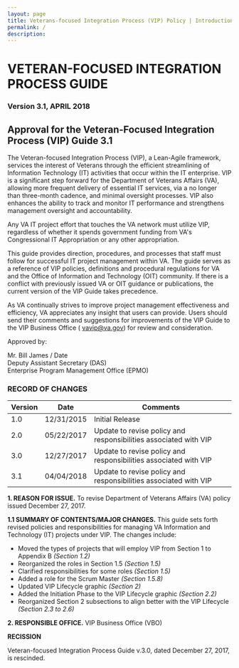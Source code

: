 ```yaml
---
layout: page
title: Veterans-focused Integration Process (VIP) Policy | Introduction
permalink: /
description:
---
```


# VETERAN-FOCUSED INTEGRATION PROCESS GUIDE
### Version 3.1, APRIL 2018

## Approval for the Veteran-Focused Integration Process (VIP) Guide 3.1

The Veteran-focused Integration Process (VIP), a Lean-Agile framework, services the interest of Veterans through the efficient streamlining of Information Technology (IT) activities that occur within the IT enterprise. VIP is a significant step forward for the Department of Veterans Affairs (VA), allowing more frequent delivery of essential IT services, via a no longer than three-month cadence, and minimal oversight processes. VIP also enhances the ability to track and monitor IT performance and strengthens management oversight and accountability.

Any VA IT project effort that touches the VA network must utilize VIP, regardless of whether it spends government funding from VA's Congressional IT Appropriation or any other appropriation.

This guide provides direction, procedures, and processes that staff must follow for successful IT project management within VA. The guide serves as a reference of VIP policies, definitions and procedural regulations for VA and the Office of Information and Technology (OIT) community. If there is a conflict with previously issued VA or OIT guidance or publications, the current version of the VIP Guide takes precedence.

As VA continually strives to improve project management effectiveness and efficiency, VA appreciates any insight that users can provide. Users should send their comments and suggestions for improvements of the VIP Guide to the VIP Business Office ( [vavip@va.gov](mailto:vavip@va.gov)) for review and consideration.

Approved by:

Mr. Bill James   /   Date  
Deputy Assistant Secretary (DAS)  
Enterprise Program Management Office (EPMO)  

### RECORD OF CHANGES

 **Version** | **Date** | **Comments**
---- | ----- | -----
1.0 | 12/31/2015 | Initial Release
2.0 | 05/22/2017 | Update to revise policy and responsibilities associated with VIP
3.0 | 12/27/2017 | Update to revise policy and responsibilities associated with VIP
3.1 | 04/04/2018 | Update to revise policy and responsibilities associated with VIP

**1. REASON FOR ISSUE.** To revise Department of Veterans Affairs (VA) policy issued December 27, 2017.

 **1.1 SUMMARY OF CONTENTS/MAJOR CHANGES.** This guide sets forth revised policies and responsibilities for managing VA Information and Technology (IT) projects under VIP. The changes include:

- Moved the types of projects that will employ VIP from Section 1 to Appendix B _(Section 1.2)_
- Reorganized the roles in Section 1.5 _(Section 1.5)_
- Clarified responsibilities for some roles _(Section 1.5)_
- Added a role for the Scrum Master _(Section 1.5.8)_
- Updated VIP Lifecycle graphic _(Section 2)_
- Added the Initiation Phase to the VIP Lifecycle graphic _(Section 2.2)_
- Reorganized Section 2 subsections to align better with the VIP Lifecycle _(Section 2.3 to 2.6)_

**2. RESPONSIBLE OFFICE.** VIP Business Office (VBO)

**RECISSION**

Veteran-focused Integration Process Guide v.3.0, dated December 27, 2017, is rescinded.
